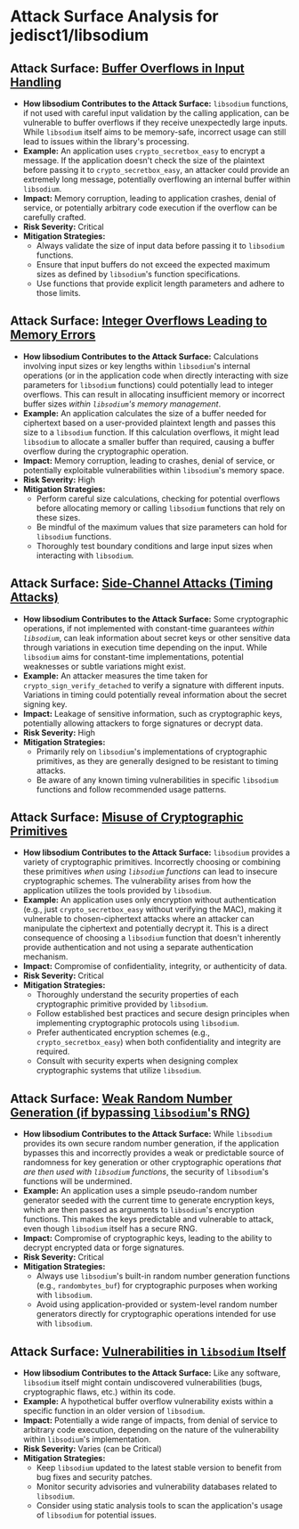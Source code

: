 # Attack Surface Analysis for jedisct1/libsodium

## Attack Surface: [Buffer Overflows in Input Handling](./attack_surfaces/buffer_overflows_in_input_handling.md)

*   **How libsodium Contributes to the Attack Surface:** `libsodium` functions, if not used with careful input validation by the calling application, can be vulnerable to buffer overflows if they receive unexpectedly large inputs. While `libsodium` itself aims to be memory-safe, incorrect usage can still lead to issues within the library's processing.
*   **Example:** An application uses `crypto_secretbox_easy` to encrypt a message. If the application doesn't check the size of the plaintext before passing it to `crypto_secretbox_easy`, an attacker could provide an extremely long message, potentially overflowing an internal buffer within `libsodium`.
*   **Impact:** Memory corruption, leading to application crashes, denial of service, or potentially arbitrary code execution if the overflow can be carefully crafted.
*   **Risk Severity:** Critical
*   **Mitigation Strategies:**
    *   Always validate the size of input data before passing it to `libsodium` functions.
    *   Ensure that input buffers do not exceed the expected maximum sizes as defined by `libsodium`'s function specifications.
    *   Use functions that provide explicit length parameters and adhere to those limits.

## Attack Surface: [Integer Overflows Leading to Memory Errors](./attack_surfaces/integer_overflows_leading_to_memory_errors.md)

*   **How libsodium Contributes to the Attack Surface:** Calculations involving input sizes or key lengths within `libsodium`'s internal operations (or in the application code when directly interacting with size parameters for `libsodium` functions) could potentially lead to integer overflows. This can result in allocating insufficient memory or incorrect buffer sizes *within `libsodium`'s memory management*.
*   **Example:** An application calculates the size of a buffer needed for ciphertext based on a user-provided plaintext length and passes this size to a `libsodium` function. If this calculation overflows, it might lead `libsodium` to allocate a smaller buffer than required, causing a buffer overflow during the cryptographic operation.
*   **Impact:** Memory corruption, leading to crashes, denial of service, or potentially exploitable vulnerabilities within `libsodium`'s memory space.
*   **Risk Severity:** High
*   **Mitigation Strategies:**
    *   Perform careful size calculations, checking for potential overflows before allocating memory or calling `libsodium` functions that rely on these sizes.
    *   Be mindful of the maximum values that size parameters can hold for `libsodium` functions.
    *   Thoroughly test boundary conditions and large input sizes when interacting with `libsodium`.

## Attack Surface: [Side-Channel Attacks (Timing Attacks)](./attack_surfaces/side-channel_attacks__timing_attacks_.md)

*   **How libsodium Contributes to the Attack Surface:** Some cryptographic operations, if not implemented with constant-time guarantees *within `libsodium`*, can leak information about secret keys or other sensitive data through variations in execution time depending on the input. While `libsodium` aims for constant-time implementations, potential weaknesses or subtle variations might exist.
*   **Example:** An attacker measures the time taken for `crypto_sign_verify_detached` to verify a signature with different inputs. Variations in timing could potentially reveal information about the secret signing key.
*   **Impact:** Leakage of sensitive information, such as cryptographic keys, potentially allowing attackers to forge signatures or decrypt data.
*   **Risk Severity:** High
*   **Mitigation Strategies:**
    *   Primarily rely on `libsodium`'s implementations of cryptographic primitives, as they are generally designed to be resistant to timing attacks.
    *   Be aware of any known timing vulnerabilities in specific `libsodium` functions and follow recommended usage patterns.

## Attack Surface: [Misuse of Cryptographic Primitives](./attack_surfaces/misuse_of_cryptographic_primitives.md)

*   **How libsodium Contributes to the Attack Surface:** `libsodium` provides a variety of cryptographic primitives. Incorrectly choosing or combining these primitives *when using `libsodium` functions* can lead to insecure cryptographic schemes. The vulnerability arises from how the application utilizes the tools provided by `libsodium`.
*   **Example:** An application uses only encryption without authentication (e.g., just `crypto_secretbox_easy` without verifying the MAC), making it vulnerable to chosen-ciphertext attacks where an attacker can manipulate the ciphertext and potentially decrypt it. This is a direct consequence of choosing a `libsodium` function that doesn't inherently provide authentication and not using a separate authentication mechanism.
*   **Impact:** Compromise of confidentiality, integrity, or authenticity of data.
*   **Risk Severity:** Critical
*   **Mitigation Strategies:**
    *   Thoroughly understand the security properties of each cryptographic primitive provided by `libsodium`.
    *   Follow established best practices and secure design principles when implementing cryptographic protocols using `libsodium`.
    *   Prefer authenticated encryption schemes (e.g., `crypto_secretbox_easy`) when both confidentiality and integrity are required.
    *   Consult with security experts when designing complex cryptographic systems that utilize `libsodium`.

## Attack Surface: [Weak Random Number Generation (if bypassing `libsodium`'s RNG)](./attack_surfaces/weak_random_number_generation__if_bypassing__libsodium_'s_rng_.md)

*   **How libsodium Contributes to the Attack Surface:** While `libsodium` provides its own secure random number generation, if the application bypasses this and incorrectly provides a weak or predictable source of randomness for key generation or other cryptographic operations *that are then used with `libsodium` functions*, the security of `libsodium`'s functions will be undermined.
*   **Example:** An application uses a simple pseudo-random number generator seeded with the current time to generate encryption keys, which are then passed as arguments to `libsodium`'s encryption functions. This makes the keys predictable and vulnerable to attack, even though `libsodium` itself has a secure RNG.
*   **Impact:** Compromise of cryptographic keys, leading to the ability to decrypt encrypted data or forge signatures.
*   **Risk Severity:** Critical
*   **Mitigation Strategies:**
    *   Always use `libsodium`'s built-in random number generation functions (e.g., `randombytes_buf`) for cryptographic purposes when working with `libsodium`.
    *   Avoid using application-provided or system-level random number generators directly for cryptographic operations intended for use with `libsodium`.

## Attack Surface: [Vulnerabilities in `libsodium` Itself](./attack_surfaces/vulnerabilities_in__libsodium__itself.md)

*   **How libsodium Contributes to the Attack Surface:**  Like any software, `libsodium` itself might contain undiscovered vulnerabilities (bugs, cryptographic flaws, etc.) within its code.
*   **Example:** A hypothetical buffer overflow vulnerability exists within a specific function in an older version of `libsodium`.
*   **Impact:**  Potentially a wide range of impacts, from denial of service to arbitrary code execution, depending on the nature of the vulnerability within `libsodium`'s implementation.
*   **Risk Severity:** Varies (can be Critical)
*   **Mitigation Strategies:**
    *   Keep `libsodium` updated to the latest stable version to benefit from bug fixes and security patches.
    *   Monitor security advisories and vulnerability databases related to `libsodium`.
    *   Consider using static analysis tools to scan the application's usage of `libsodium` for potential issues.

